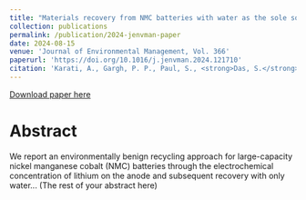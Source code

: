 ```yaml
---
title: "Materials recovery from NMC batteries with water as the sole solvent"
collection: publications
permalink: /publication/2024-jenvman-paper
date: 2024-08-15
venue: 'Journal of Environmental Management, Vol. 366'
paperurl: 'https://doi.org/10.1016/j.jenvman.2024.121710'
citation: 'Karati, A., Gargh, P. P., Paul, S., <strong>Das, S.</strong>, Shrotriya, P., & Nlebedim, I. C. (2024). &quot;Materials recovery from NMC batteries with water as the sole solvent.&quot; <i>Journal of Environmental Management</i>, 366, 121710.'
---
```


[Download paper here](https://doi.org/10.1016/j.jenvman.2024.121710)

Abstract
======
We report an environmentally benign recycling approach for large-capacity nickel manganese cobalt (NMC) batteries through the electrochemical concentration of lithium on the anode and subsequent recovery with only water... (The rest of your abstract here)
